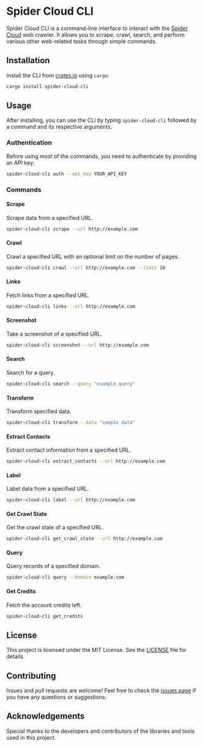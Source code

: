 # Spider Cloud CLI

Spider Cloud CLI is a command-line interface to interact with the [Spider Cloud](https://spider.cloud) web crawler. It allows you to scrape, crawl, search, and perform various other web-related tasks through simple commands.

## Installation

Install the CLI from [crates.io](https://crates.io) using `cargo`:

```sh
cargo install spider-cloud-cli
```

## Usage

After installing, you can use the CLI by typing `spider-cloud-cli` followed by a command and its respective arguments.

### Authentication

Before using most of the commands, you need to authenticate by providing an API key:

```sh
spider-cloud-cli auth --api_key YOUR_API_KEY
```

### Commands

#### Scrape

Scrape data from a specified URL.

```sh
spider-cloud-cli scrape --url http://example.com
```

#### Crawl

Crawl a specified URL with an optional limit on the number of pages.

```sh
spider-cloud-cli crawl --url http://example.com --limit 10
```

#### Links

Fetch links from a specified URL.

```sh
spider-cloud-cli links --url http://example.com
```

#### Screenshot

Take a screenshot of a specified URL.

```sh
spider-cloud-cli screenshot --url http://example.com
```

#### Search

Search for a query.

```sh
spider-cloud-cli search --query "example query"
```

#### Transform

Transform specified data.

```sh
spider-cloud-cli transform --data "sample data"
```

#### Extract Contacts

Extract contact information from a specified URL.

```sh
spider-cloud-cli extract_contacts --url http://example.com
```

#### Label

Label data from a specified URL.

```sh
spider-cloud-cli label --url http://example.com
```

#### Get Crawl State

Get the crawl state of a specified URL.

```sh
spider-cloud-cli get_crawl_state --url http://example.com
```

#### Query

Query records of a specified domain.

```sh
spider-cloud-cli query --domain example.com
```

#### Get Credits

Fetch the account credits left.

```sh
spider-cloud-cli get_credits
```

## License

This project is licensed under the MIT License. See the [LICENSE](LICENSE) file for details.

## Contributing

Issues and pull requests are welcome! Feel free to check the [issues page](https://github.com/spider-rs/spider-clients/issues) if you have any questions or suggestions.

## Acknowledgements

Special thanks to the developers and contributors of the libraries and tools used in this project.